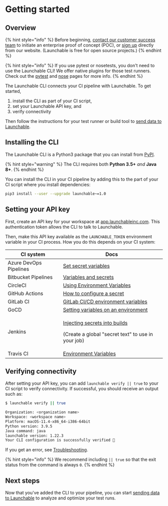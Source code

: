 # Getting started

## Overview

{% hint style="info" %}
Before beginning, [contact our customer success team](https://www.launchableinc.com/contact-for-poc) to initiate an enterprise proof of concept (POC), or [sign up](https://app.launchableinc.com/signup) directly from our website. (Launchable is free for open source projects.)
{% endhint %}

{% hint style="info" %}
If you use pytest or nosetests, you don't need to use the Launchable CLI! We offer native plugins for those test runners. Check out the [pytest](../resources/integrations/pytest.md) and [nose](../resources/integrations/nose.md) pages for more info.
{% endhint %}

The Launchable CLI connects your CI pipeline with Launchable. To get started,

1. install the CLI as part of your CI script,
2. set your Launchable API key, and
3. verify connectivity

Then follow the instructions for your test runner or build tool to [send data to Launchable](../sending-data-to-launchable/).

## Installing the CLI

The Launchable CLI is a Python3 package that you can install from [PyPI](https://pypi.org/project/launchable/).

{% hint style="warning" %}
The CLI requires both **Python 3.5+** _and_ **Java 8+**.
{% endhint %}

You can install the CLI in your CI pipeline by adding this to the part of your CI script where you install dependencies:

```bash
pip3 install --user --upgrade launchable~=1.0
```

## Setting your API key

First, create an API key for your workspace at [app.launchableinc.com](https://app.launchableinc.com). This authentication token allows the CLI to talk to Launchable.

Then, make this API key available as the `LAUNCHABLE_TOKEN` environment variable in your CI process. How you do this depends on your CI system:

| CI system              | Docs                                                                                                                                                                                                 |
| ---------------------- | ---------------------------------------------------------------------------------------------------------------------------------------------------------------------------------------------------- |
| Azure DevOps Pipelines | [Set secret variables](https://docs.microsoft.com/en-us/azure/devops/pipelines/process/variables?view=azure-devops\&tabs=yaml%2Cbatch#secret-variables)                                              |
| Bitbucket Pipelines    | [Variables and secrets](https://support.atlassian.com/bitbucket-cloud/docs/variables-and-secrets/)                                                                                                   |
| CircleCI               | [Using Environment Variables](https://circleci.com/docs/2.0/env-vars/)                                                                                                                               |
| GitHub Actions         | [How to configure a secret](https://docs.github.com/en/free-pro-team@latest/actions/reference/encrypted-secrets)                                                                                     |
| GitLab CI              | [GitLab CI/CD environment variables](https://docs.gitlab.com/ee/ci/variables/)                                                                                                                       |
| GoCD                   | [Setting variables on an environment](https://docs.gocd.org/current/faq/dev\_use\_current\_revision\_in\_build.html#setting-variables-on-an-environment)                                             |
| Jenkins                | <p><a href="https://docs.cloudbees.com/docs/cloudbees-ci/latest/cloud-secure-guide/injecting-secrets">Injecting secrets into builds</a></p><p>(Create a global "secret text" to use in your job)</p> |
| Travis CI              | [Environment Variables](https://docs.travis-ci.com/user/environment-variables/)                                                                                                                      |

## Verifying connectivity

After setting your API key, you can add `launchable verify || true` to your CI script to verify connectivity. If successful, you should receive an output such as:

```bash
$ launchable verify || true

Organization: <organization name>
Workspace: <workspace name>
Platform: macOS-11.4-x86_64-i386-64bit
Python version: 3.9.5
Java command: java
launchable version: 1.22.3
Your CLI configuration is successfully verified 🎉
```

If you get an error, see [Troubleshooting](../resources/troubleshooting.md).

{% hint style="info" %}
We recommend including `|| true` so that the exit status from the command is always `0`.
{% endhint %}

## Next steps

Now that you've added the CLI to your pipeline, you can start [sending data to Launchable](../sending-data-to-launchable/) to analyze and optimize your test runs.
